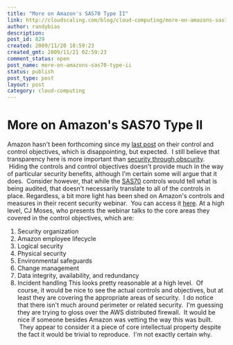 ```yaml
---
title: "More on Amazon's SAS70 Type II"
link: http://cloudscaling.com/blog/cloud-computing/more-on-amazons-sas70-type-ii/
author: randybias
description: 
post_id: 829
created: 2009/11/20 18:59:23
created_gmt: 2009/11/21 02:59:23
comment_status: open
post_name: more-on-amazons-sas70-type-ii
status: publish
post_type: post
layout: post
category: cloud-computing
---
```


# More on Amazon's SAS70 Type II

Amazon hasn't been forthcoming since my [last post](/blog/cloud-computing/why-amazons-sas70-is-bogus) on their control and control objectives, which is disappointing, but expected.  I still believe that transparency here is more important than [security through obscurity](http://en.wikipedia.org/wiki/Security_through_obscurity).  Hiding the controls and control objectives doesn't provide much in the way of particular security benefits, although I'm certain some will argue that it does.  Consider however, that while the [SAS70](http://en.wikipedia.com/wiki/SAS70) controls would tell what is being audited, that doesn't necessarily translate to all of the controls in place. Regardless, a bit more light has been shed on Amazon's controls and measures in their recent security webinar.  You can access it [here](http://awsmedia.s3.amazonaws.com/Webinar_Overview_of_%20AWS_Security_Processes_102209_final.wmv). At a high level, CJ Moses, who presents the webinar talks to the core areas they covered in the control objectives, which are: 

  1. Security organization
  2. Amazon employee lifecycle
  3. Logical security
  4. Physical security
  5. Environmental safeguards
  6. Change management
  7. Data integrity, availability, and redundancy
  8. Incident handling
This looks pretty reasonable at a high level.  Of course, it would be nice to see the actual controls and objectives, but at least they are covering the appropriate areas of security.  I do notice that there isn't much around perimeter or related security.  I'm guessing they are trying to gloss over the AWS distributed firewall.  It would be nice if someone besides Amazon was vetting the way this was built.  They appear to consider it a piece of core intellectual property despite the fact it would be trivial to reproduce.  I'm not exactly certain why.